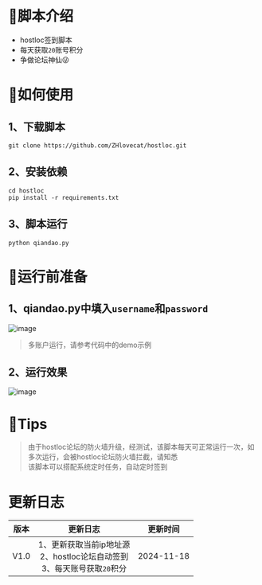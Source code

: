 # 👀脚本介绍
* hostloc签到脚本
* 每天获取`20`账号积分
* 争做论坛神仙😜

# 🍕如何使用
## 1、下载脚本
```
git clone https://github.com/ZHlovecat/hostloc.git
```
## 2、安装依赖
```
cd hostloc
pip install -r requirements.txt
```
## 3、脚本运行
```
python qiandao.py
```
# 🥐运行前准备
## 1、qiandao.py中填入`username`和`password`
![image](https://github.com/user-attachments/assets/d65161b0-4e3b-4c19-ba29-2a8cf337a339)
> 多账户运行，请参考代码中的demo示例
## 2、运行效果
![image](https://github.com/user-attachments/assets/9b374eba-abd5-4652-ae19-aeae27745085)

# 💖Tips
> 由于hostloc论坛的防火墙升级，经测试，该脚本每天可正常运行一次，如多次运行，会被hostloc论坛防火墙拦截，请知悉<br>
> 该脚本可以搭配系统定时任务，自动定时签到

# 更新日志
|版本|更新日志|更新时间|
|:---:|:---:|:---:|
|V1.0|1、更新获取当前ip地址源<br> 2、hostloc论坛自动签到 <br> 3、每天账号获取`20`积分|2024-11-18|



